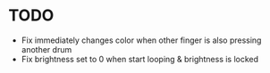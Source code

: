 # TODO

- Fix immediately changes color when other finger is also pressing another drum
- Fix brightness set to 0 when start looping & brightness is locked
